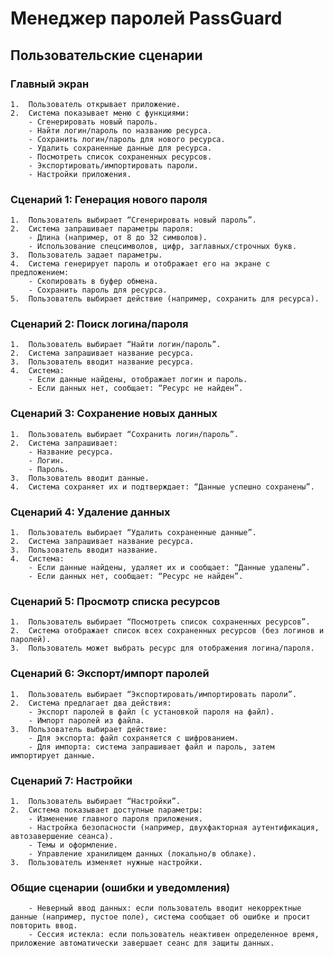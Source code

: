 # Менеджер паролей PassGuard

## Пользовательские сценарии

### Главный экран
	1.	Пользователь открывает приложение.
	2.	Система показывает меню с функциями:
	    - Сгенерировать новый пароль.
	    - Найти логин/пароль по названию ресурса.
	    - Сохранить логин/пароль для нового ресурса.
	    - Удалить сохраненные данные для ресурса.
	    - Посмотреть список сохраненных ресурсов.
	    - Экспортировать/импортировать пароли.
	    - Настройки приложения.

### Сценарий 1: Генерация нового пароля
	1.	Пользователь выбирает “Сгенерировать новый пароль”.
	2.	Система запрашивает параметры пароля:
	    - Длина (например, от 8 до 32 символов).
	    - Использование спецсимволов, цифр, заглавных/строчных букв.
	3.	Пользователь задает параметры.
	4.	Система генерирует пароль и отображает его на экране с предложением:
	    - Скопировать в буфер обмена.
	    - Сохранить пароль для ресурса.
	5.	Пользователь выбирает действие (например, сохранить для ресурса).

### Сценарий 2: Поиск логина/пароля
	1.	Пользователь выбирает “Найти логин/пароль”.
	2.	Система запрашивает название ресурса.
	3.	Пользователь вводит название ресурса.
	4.	Система:
	    - Если данные найдены, отображает логин и пароль.
	    - Если данных нет, сообщает: “Ресурс не найден”.

### Сценарий 3: Сохранение новых данных
	1.	Пользователь выбирает “Сохранить логин/пароль”.
	2.	Система запрашивает:
	    - Название ресурса.
	    - Логин.
	    - Пароль.
	3.	Пользователь вводит данные.
	4.	Система сохраняет их и подтверждает: “Данные успешно сохранены”.

### Сценарий 4: Удаление данных
	1.	Пользователь выбирает “Удалить сохраненные данные”.
	2.	Система запрашивает название ресурса.
	3.	Пользователь вводит название.
	4.	Система:
	    - Если данные найдены, удаляет их и сообщает: “Данные удалены”.
	    - Если данных нет, сообщает: “Ресурс не найден”.

### Сценарий 5: Просмотр списка ресурсов
	1.	Пользователь выбирает “Посмотреть список сохраненных ресурсов”.
	2.	Система отображает список всех сохраненных ресурсов (без логинов и паролей).
	3.	Пользователь может выбрать ресурс для отображения логина/пароля.

### Сценарий 6: Экспорт/импорт паролей
	1.	Пользователь выбирает “Экспортировать/импортировать пароли”.
	2.	Система предлагает два действия:
	    - Экспорт паролей в файл (с установкой пароля на файл).
	    - Импорт паролей из файла.
	3.	Пользователь выбирает действие:
	    - Для экспорта: файл сохраняется с шифрованием.
	    - Для импорта: система запрашивает файл и пароль, затем импортирует данные.

### Сценарий 7: Настройки
	1.	Пользователь выбирает “Настройки”.
	2.	Система показывает доступные параметры:
	    - Изменение главного пароля приложения.
	    - Настройка безопасности (например, двухфакторная аутентификация, автозавершение сеанса).
	    - Темы и оформление.
	    - Управление хранилищем данных (локально/в облаке).
	3.	Пользователь изменяет нужные настройки.

### Общие сценарии (ошибки и уведомления)
	    - Неверный ввод данных: если пользователь вводит некорректные данные (например, пустое поле), система сообщает об ошибке и просит повторить ввод.
	    - Сессия истекла: если пользователь неактивен определенное время, приложение автоматически завершает сеанс для защиты данных.